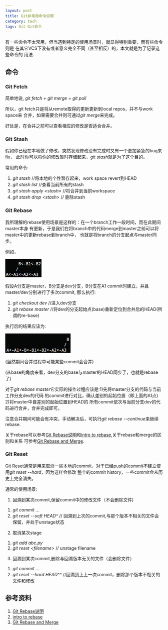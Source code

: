 ```yaml
---
layout: post
title: Git非常用命令说明
category: tech
tags: Git Git命令
---
```


有一些命令不太常用，但当遇到特定的使用场景时，就显得特别重要，而有些命令则是
在其它VCS下没有或者意义完全不同（甚至相反）的，本文就是为了记录这些命令的
用法.

## 命令

###  Git Fetch

简单地说, *git fetch + git merge = git pull*

所以，git fetch只是将从remote取得的更新更新到local repos，并不与work space来
合并，如果需要合并则可通过*git merge*来完成。

好处是，在合并之前可以查看相应的修改是否适合合并。

### Git Stash

假如你已经在本地做了修改，突然发现修改没有完成时又有一个更加紧急的bug来fix，
此时你可以将你的修改暂时存储起来，*git stash*就是为了这个目的。

常用的命令:

1. *git stash* //将本地的个性暂存起来，work space revert到HEAD
2. *git stash list* //查看当前所有的stash
3. *git stash apply \<stash\>* //将<stash>合并到当前workspace
4. *git stash drop \<stash\>* // 删除stash


### Git Rebase

我所理解的rebase使用场景是这样的：在一个branch工作一段时间，而在此期间master本身
有更新，于是我们在将branch中的代码merge到master之前可以将master中的更新rebase到branch中，
也就是将branch的分支起点与master同步。

例如，

![Before Rebase](/assets/images/git_rebase1.png)

假设A分支是master，B分支是dev分支，B分支在A1 commit时建立，并且master/dev分别进行了多次commit,
那么执行:

1. *git checkout dev*  //进入dev分支
2. *git rebase master* //将dev的分支起始点(base)重新定位到合并后的HEAD(所谓的re-base)

执行后的结果应该为:

![After Rebase](/assets/images/git_rebase2.png)

(当然期间合并过程中可能某些commit会合并)

(从base的角度来看，dev分支的base与master的HEAD同步了，也就是rebase了)

对于*git rebase master*它实际的操作过程应该是:1)先将master分支的代码与当前工作分支dev的代码
的commit进行对比，确认差别的起始位置（即上面的A1点) 2)将master中自差别的起始位置到HEAD的
所有commit依次与当前分支dev的代码进行合并，合并完成即可。

注意合并期间可能会有冲突，手动解决后，可执行*git rebase --continue*来继续rebase.

关于rebase可以参考[Git Rebase说明][git rebase intro]和[intro to rebase][intro to rebase],关于rebase和merge的区别和关系
可参考[Git Rebase and Merge][git rebase and merge].


### Git Reset

Git Reset通常是用来取消一些本地的commit，对于已经push的commit不建立使用*git reset --hard*，因为这样会修改
整个的commit history，一些commit会从历史上完全消失。

通常的使用场景:

1) 回溯到某次commit,保留commit中的修改文件（不会删除文件)

1. *git commit ...*
2. *git reset --soft HEAD^* // 回溯到上次的commit,与那个版本不相关的文件会保留，并处于unstage状态

2) 取消某次stage

1. *git add abc.py*
2. *git reset \<filename\>* // unstage filename

3) 回溯到某次commit,删除与回溯版本无关的文件（会删除文件）

1. *git commit ...*
2. *git reset --hard HEAD^^* //回溯到上上一次commit，删除那个版本不相关的文件和修改


## 参考资料

1. [Git Rebase说明][git rebase intro]
2. [intro to rebase][intro to rebase]
3. [Git Rebase and Merge][git rebase and merge]


[git rebase intro]: http://www.cnblogs.com/kym/archive/2010/08/12/1797937.html
[git rebase and merge]: http://gitguru.com/2009/02/03/rebase-v-merge-in-git/
[intro to rebase]: http://gitready.com/intermediate/2009/01/31/intro-to-rebase.html
